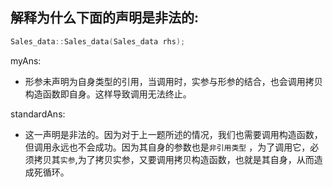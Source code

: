 ## 解释为什么下面的声明是非法的:

```cpp
Sales_data::Sales_data(Sales_data rhs);
```



myAns:

- 形参未声明为自身类型的引用，当调用时，实参与形参的结合，也会调用拷贝构造函数即自身。这样导致调用无法终止。



standardAns:

- 这一声明是非法的。因为对于上一题所述的情况，我们也需要调用构造函数，但调用永远也不会成功。因为其自身的参数也是`非引用类型` ，为了调用它，必须拷贝其`实参`,为了拷贝实参，又要调用拷贝构造函数，也就是其自身，从而造成死循环。